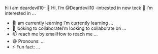 hi i am deardevil10- 👋 Hi, I’m @Deardevil10
-intrested in new teck 👀 I’m interested in ...
- 🌱i am currently learning I’m currently learning ...
- 💞️ looking to collaborateI’m looking to collaborate on ...
- 📫 reach me by emailHow to reach me ...
- 😄 Pronouns: ...
- ⚡ Fun fact: ...

<!---
Deardevil10/Deardevil10 is a ✨ special ✨ repository because its `README.md` (this file) appears on your GitHub profile.
You can click the Preview link to take a look at your changes.
--->
